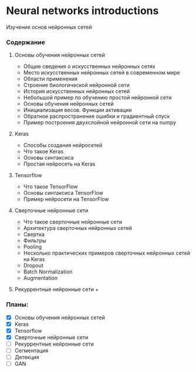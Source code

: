 # Neural networks introductions
Изучение основ нейронных сетей

### Содержание 

1. Основы обучения нейронных сетей
    + Общие сведения о искусственных нейронных сетях
    + Место искусственных нейронных сетей в современном мире
    + Области применения
    + Строение биологической нейронной сети
    + История искусственных нейронных сетей
    + Небольшой пример по обучению простой нейронной сети
    + Основы обучения нейронных сетей
    + Инициализация весов. Функции активации
    + Обратное распространение ошибки и градиентный спуск
    + Пример построения двухслойной нейронной сети на numpy
   
2. Keras
    + Способы создания нейросетей
    + Что такое Keras
    + Основы синтаксиса
    + Простая нейросеть на Keras

3. Tensorflow
    + Что такое TensorFlow
    + Основы синтаксиса TensorFlow
    + Пример нейросети на TensorFlow
    
4. Сверточные нейронные сети
    + Что такое сверточные нейронные сети
    + Архитектура сверточных нейронных сетей
	+ Свертка
	+ Фильтры        
	+ Pooling
    + Несколько практических примеров сверточных нейронных сетей на Keras 
	+ Dropout
	+ Batch Normalization
	+ Augmentation

5. Рекуррентные нейронные сети
    +

### Планы:
- [x] Основы обучения нейронных сетей
- [x] Keras
- [x] Tensorflow
- [x] Сверточные нейронные сети
- [ ] Рекуррентные нейронные сети
- [ ] Сегментация
- [ ] Детекция
- [ ] GAN
